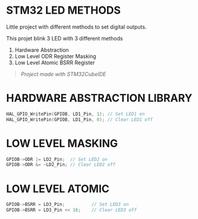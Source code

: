 # STM32 LED METHODS

Little project with different methods to set digital outputs.

This projet blink 3 LED with 3 different methods

1. Hardware Abstraction
2. Low Level ODR Register Masking
3. Low Level Atomic BSRR Register

> *Project made with STM32CubeIDE*

# HARDWARE ABSTRACTION LIBRARY

```c
HAL_GPIO_WritePin(GPIOB, LD1_Pin, 1); // Set LED1 on
HAL_GPIO_WritePin(GPIOB, LD1_Pin, 0); // Clear LED1 off
```

# LOW LEVEL MASKING

```c
GPIOB->ODR |= LD2_Pin;  // Set LED2 on
GPIOB->ODR &= ~LD2_Pin;	// Clear LED2 off
```

# LOW LEVEL ATOMIC

```c
GPIOB->BSRR = LD3_Pin;          // Set LED3 on
GPIOB->BSRR = LD3_Pin << 16;    // Clear LED3 off
```
